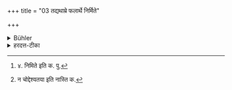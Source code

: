 +++
title = "03 तद्यथाम्रे फलार्थे निर्मिते"

+++

<details><summary>Bühler</summary>

3. (Worldly benefits) are produced as accessories (to the fulfilment of the law), just as in the case of a mango tree, which is planted in order to obtain fruit, shade and fragrance (are accessory advantages).
</details>

<details><summary>हरदत्त-टीका</summary>

## सूत्रम्
तद्यथाऽऽम्रे फलार्थे[^३]निमित्ते छाया गन्ध इत्यनूत्पद्येते,
एवं धर्मं चर्यमाणमर्था अनूत्पद्यन्ते ॥३॥  
### प्रस्तावः
किमत्रेदानीं दृष्टं फलं त्याज्यमेव ? नेत्याह—  
### टिप्पनी
तदिति वाक्योपन्यासे । फलार्थं ह्याम्रवृक्षो निर्मीयते आरोप्यते । तस्मिन् फलार्थे[^४]निमित्ते छाया गन्धश्चाऽनूत्पद्येते। एवं धर्मं चर्यमाणमर्थाः ख्यात्यादयोऽनूत्पद्यन्ते अनुनिष्पद्यन्ते । तथैव स्वीकार्या-[^५]। न चोद्देश्यतया।
तथा चाह—  
'यथेक्षुहेतोः सलिलं प्रसेचयंस्तृणानि वल्लीरपि च प्रसिञ्चति ।  
तथा नरो धर्मपथेन वर्तयन् यशश्च कामांश्च वसूनि चाऽश्नुते ॥ इति ॥३॥  

[^३]: ४. निमिते इति क. पु.  

[^५]: न चोद्देश्यतया इति नास्ति क.
</details>
